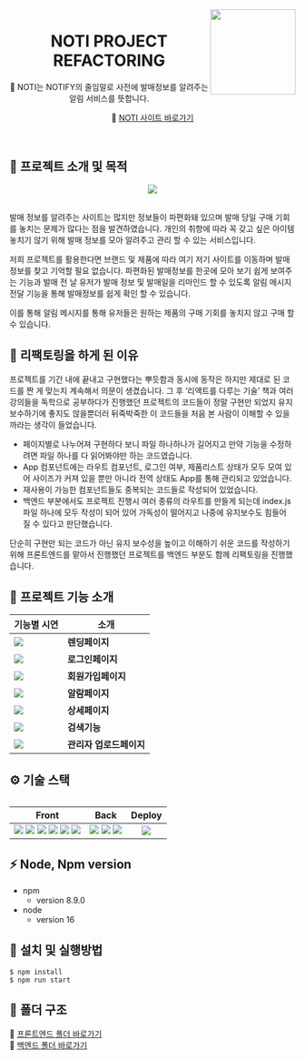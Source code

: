 <img src="https://user-images.githubusercontent.com/40348689/116185242-2edd0a80-a75c-11eb-80ac-f7e63af3798b.png" width="150" height="150" align="right" />

<div align="center">

# NOTI PROJECT REFACTORING

🔔  NOTI는 NOTIFY의 줄임말로 사전에 발매정보를 알려주는 알림 서비스를 뜻합니다.


🎥 [NOTI 사이트 바로가기](https://web-noti-frontend-4uvg2mledomxu7.sel3.cloudtype.app/) 


</div>

<br />

## 🎯 프로젝트 소개 및 목적

<div align="center">
  <img src="https://user-images.githubusercontent.com/70868454/220041735-c3a11aee-ff39-4c18-9bdb-650128f60984.gif" />
</div> 
<br />

발매 정보를 알려주는 사이트는 많지만 정보들이 파편화돼 있으며 발매 당일 구매 기회를 놓치는 문제가 많다는 점을 발견하였습니다. 개인의 취향에 따라 꼭 갖고 싶은 아이템 놓치기 않기 위해 발매 정보를 모아 알려주고 관리 할 수 있는 서비스입니다.

저희 프로젝트를 활용한다면 브랜드 및 제품에 따라 여기 저기 사이트를 이동하며 발매 정보를 찾고 기억할 필요 없습니다. 파편화된 발매정보를 한곳에 모아 보기 쉽게 보여주는 기능과 발매 전 날 유저가 발매 정보 및 발매일을 리마인드 할 수 있도록 알림 메시지 전달 기능을 통해 발매정보를 쉽게 확인 할 수 있습니다.

이를 통해 알림 메시지를 통해 유저들은 원하는 제품의 구매 기회를 놓치지 않고 구매 할 수 있습니다.
 

## 🔨 리팩토링을 하게 된 이유
프로젝트를 기간 내에 끝내고 구현했다는 뿌듯함과 동시에 동작은 하지만 제대로 된 코드를 짠 게 맞는지 계속해서 의문이 생겼습니다. 그 후 ‘리액트를 다루는 기술’ 책과 여러 강의들을 독학으로 공부하다가 진행했던 프로젝트의 코드들이 정말 구현만 되었지 유지 보수하기에 좋지도 않을뿐더러 뒤죽박죽한 이 코드들을 처음 본 사람이 이해할 수 있을까라는 생각이 들었습니다. 
+ 페이지별로 나누어져 구현하다 보니 파일 하나하나가 길어지고 만약 기능을 수정하려면 파일 하나를 다 읽어봐야만 하는 코드였습니다.
+ App 컴포넌트에는 라우트 컴포넌트, 로그인 여부, 제품리스트 상태가 모두 모여 있어 사이즈가 커져 있을 뿐만 아니라 전역 상태도 App를 통해 관리되고 있었습니다.
+ 재사용이 가능한 컴포넌트들도 중복되는 코드들로 작성되어 있었습니다.
+ 백엔드 부분에서도 프로젝트 진행시 여러 종류의 라우트를 만들게 되는데 index.js 파일 하나에 모두 작성이 되어 있어 가독성이 떨어지고 나중에 유지보수도 힘들어 질 수 있다고 판단했습니다.

단순히 구현만 되는 코드가 아닌 유지 보수성을 높이고 이해하기 쉬운 코드를 작성하기 위해 프론트엔드를 맡아서 진행했던 프로젝트를 백엔드 부분도 함께 리팩토링을 진행했습니다.




## 🤘 프로젝트 기능 소개 
<table align="center">
<thead>
  <tr>
    <th align="center">기능별 시연</th>
    <th align="center">소개</th>
  </tr>
  </thead>
  <tbody>
    <tr>
      <td>
      <img src="https://user-images.githubusercontent.com/70868454/220041735-c3a11aee-ff39-4c18-9bdb-650128f60984.gif"  />
      </td>
      <td>
        <b>렌딩페이지</b>
        <div></div>
      </td>
    </tr>
    <tr>
      <td>
        <img src="https://user-images.githubusercontent.com/70868454/220340136-cd4e3375-536b-48a8-a526-6a2365288a48.gif" />
      </td>
      <td>
        <b>로그인페이지</b>
        <div></div>
      </td>
    </tr>  
        <tr>
      <td>
        <img src="https://user-images.githubusercontent.com/70868454/220340326-0480e242-1ed0-4c10-8881-4d2d3dbd4055.gif"  />
      </td>
      <td>
        <b>회원가입페이지</b>
        <div></div>
      </td>
    </tr>
   <tr>
      <td>
        <img src="https://user-images.githubusercontent.com/70868454/220351142-3714c699-0e4f-4291-a62d-cf040251f9a9.gif"  /> 
      </td>
      <td>
        <b>알람페이지</b>
        <div></div>
      </td>
    </tr>
      <tr>
      <td>
        <img src="https://user-images.githubusercontent.com/70868454/220351108-5089fe9c-54a5-4de3-9f5d-a23ca5c4b91a.gif"  />
      </td>
      <td>
        <b>상세페이지</b>
        <div></div>
      </td>
    </tr>
    <tr>
      <td>
        <img src="https://user-images.githubusercontent.com/70868454/220351087-f5189341-df7d-4d83-8554-7dcda52514f1.gif"  />
      </td>
      <td>
        <b>검색기능</b>
        <div></div>
      </td>
    </tr>
    <tr>
      <td>
        <img src="https://user-images.githubusercontent.com/70868454/220351036-d950774d-2d2f-4ebd-a498-db90ae580233.gif"  />
      </td>
      <td>
        <b>관리자 업로드페이지</b>
        <div></div>
      </td>
    </tr>
    
    
   </tbody>
 <table>


## ⚙️ 기술 스택

|Front|Back|Deploy
|:--:|:--:|:--:|
|<img src="https://img.shields.io/badge/React-61DAFB?style=flat&logo=React&logoColor=white"/> <img src="https://img.shields.io/badge/Redux-764ABC?style=flat&logo=Redux&logoColor=white"/> <img src="https://img.shields.io/badge/Redux Saga-999999?style=flat&logo=Redux-Saga&logoColor=white"/> <img src="https://img.shields.io/badge/styled components-DB7093?style=flat&logo=styled-components&logoColor=white"/> <img src="https://img.shields.io/badge/Chakra UI-319795?style=flat&logo=Chakra UI&logoColor=white"/> <img src="https://img.shields.io/badge/Framer Motion-0055FF?style=flat&logo=Framer&logoColor=white"/>|<img src="https://img.shields.io/badge/Node.js-339933?style=flat&logo=Node.js&logoColor=white"/> <img src="https://img.shields.io/badge/Koa-33333D?style=flat&logo=Koa&logoColor=white"/> <img src="https://img.shields.io/badge/MongoDB-47A248?style=flat&logo=MongoDB&logoColor=white"/>|<img src="https://img.shields.io/badge/cloudtype-black?style=flat"/>



## ⚡ Node, Npm version

+ npm
  + version 8.9.0
+ node
  + version 16
 
## 🏇 설치 및 실행방법 


```
$ npm install
$ npm run start
```


## 📁 폴더 구조
📂 [프론트엔드 폴더 바로가기](https://almond-polish-8af.notion.site/25912762534b43a190314c1867aad533) <br />
📂 [백엔드 폴더 바로가기](https://almond-polish-8af.notion.site/feat-b53ac06cfe53476d90c8794644340837) 




